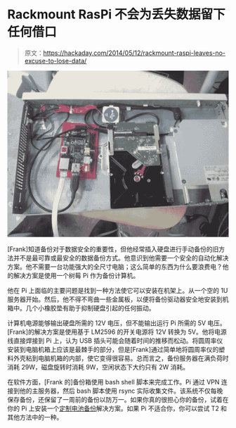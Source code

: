 # Rackmount RasPi 不会为丢失数据留下任何借口

> 原文：<https://hackaday.com/2014/05/12/rackmount-raspi-leaves-no-excuse-to-lose-data/>

![RasPi backup server](img/eab6d4dd4a6476fb4c569ffa93d52f17.png)

[Frank]知道备份对于数据安全的重要性，但他经常插入硬盘进行手动备份的旧方法并不是最可靠或最安全的数据备份方式。他意识到他需要一个安全的自动化解决方案。他不需要一台功能强大的全尺寸电脑；这么简单的东西为什么要浪费电？他的解决方案是使用一个树莓 Pi 作为备份计算机。

他在 Pi 上面临的主要问题是找到一种方法使它可以安装在机架上。从一个空的 1U 服务器开始。然后，他不得不弯曲一些金属板，以便将备份驱动器安全地安装到机箱中。几个小橡胶垫有助于抑制硬盘引起的任何振动。

计算机电源能够输出硬盘所需的 12V 电压，但不能输出运行 Pi 所需的 5V 电压。[Frank]的解决方案是使用基于 LM2596 的开关电源将 12V 转换为 5V。他将电源线直接焊接到 Pi 上，认为 USB 插头可能会随着时间的推移而松动。将圆周率仪安装到电脑机箱上应该是最棘手的部分，但是[Frank]通过简单地将圆周率仪的塑料外壳粘到电脑机箱的内部，使它变得很容易。总而言之，备份服务器在满负荷时消耗 29W，磁盘旋转时消耗 9W，空闲状态下大约只有 2W 消耗。

在软件方面，[Frank 的]备份箱使用 bash shell 脚本来完成工作。Pi 通过 VPN 连接到他的主服务器，然后 bash 脚本使用 rsync 实际收集文件。该系统不仅每晚保存备份，还保留了一周前的备份以防万一。如果你真的很担心你的备份，试着在你的 Pi 上安装一个[定制电池备份](http://hackaday.com/2013/11/17/battery-backup-for-raspi-keeps-your-data-safe/ "custom battery backup")解决方案。如果 Pi 不适合你，你可以尝试 T2 和其他方法中的一种。